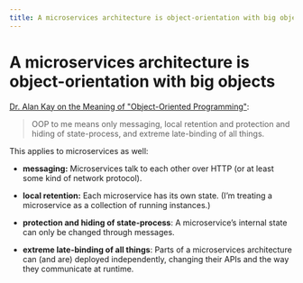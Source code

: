 ```yaml
---
title: A microservices architecture is object-orientation with big objects
---
```


# A microservices architecture is object-orientation with big objects

[Dr. Alan Kay on the Meaning of "Object-Oriented Programming"](http://www.purl.org/stefan_ram/pub/doc_kay_oop_en):

> OOP to me means only messaging, local retention and protection and hiding of state-process, and extreme late-binding of all things.

This applies to microservices as well:

* **messaging:** Microservices talk to each other over HTTP (or at least some kind of network protocol).

* **local retention:** Each microservice has its own state. (I’m treating a microservice as a collection of running instances.)

* **protection and hiding of state-process**: A microservice’s internal state can only be changed through messages.

* **extreme late-binding of all things**: Parts of a microservices architecture can (and are) deployed independently, changing their APIs and the way they communicate at runtime.